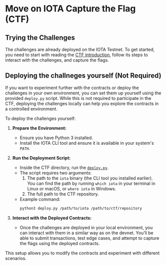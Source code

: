 # Move on IOTA Capture the Flag (CTF)

## Trying the Challenges

The challenges are already deployed on the IOTA Testnet. To get started, you need to start with reading the [CTF introduction](../../docs/content/developer/iota-move-ctf/introduction.mdx), follow its steps to interact with the challenges, and capture the flags.

## Deploying the challneges yourself (Not Required)

If you want to experiment further with the contracts or deploy the challenges in your own environment, you can set them up yourself using the provided `deploy.py` script. While this is not required to participate in the CTF, deploying the challenges locally can help you explore the contracts in a controlled environment.

To deploy the challenges yourself:

1. **Prepare the Environment:**
   - Ensure you have Python 3 installed.
   - Install the IOTA CLI tool and ensure it is available in your system's `PATH`.

2. **Run the Deployment Script:**
   - Inside the CTF directory, run the [`deploy.py`](../../../../examples/ctf/deploy.py).
   - The script requires two arguments:
     1. The path to the `iota` binary (the CLI tool you installed earlier). You can find the path by running `which iota` in your terminal in Linux or macOS, or `where iota` in Windows.
     2. The full path to the CTF repository.
   - Example command:
     ```bash
     python3 deploy.py /path/to/iota /path/to/ctf/repository
     ```

3. **Interact with the Deployed Contracts:**
   - Once the challenges are deployed in your local environment, you can interact with them in a similar way as on the devnet. You’ll be able to submit transactions, test edge cases, and attempt to capture the flags using the deployed contracts.

This setup allows you to modify the contracts and experiment with different scenarios.
